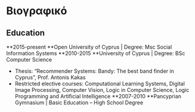 # Βιογραφικό

## Education
**2015-present **Open University of Cyprus | Degree: Msc Social Information Systems
**2010-2015 **University of Cyprus | Degree: BSc Computer Science 
*	Thesis: “Recommender Systems: Bandy: The best band finder in Cyprus”, Prof. Antonis Kakas
*	Restricted elective courses: Computational Learning Systems, Digital Image Processing, Computer Vision, Logic in Computer Science, Logic Programming and Artificial Intelligence
**2007-2010 **Pancyprian Gymnasium | Basic Education – High School Degree
